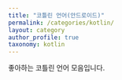 ```yaml
---
title: "코틀린 언어(안드로이드)"
permalink: /categories/kotlin/
layout: category
author_profile: true
taxonomy: kotlin
---
```


좋아하는 코틀린 언어 모음입니다.